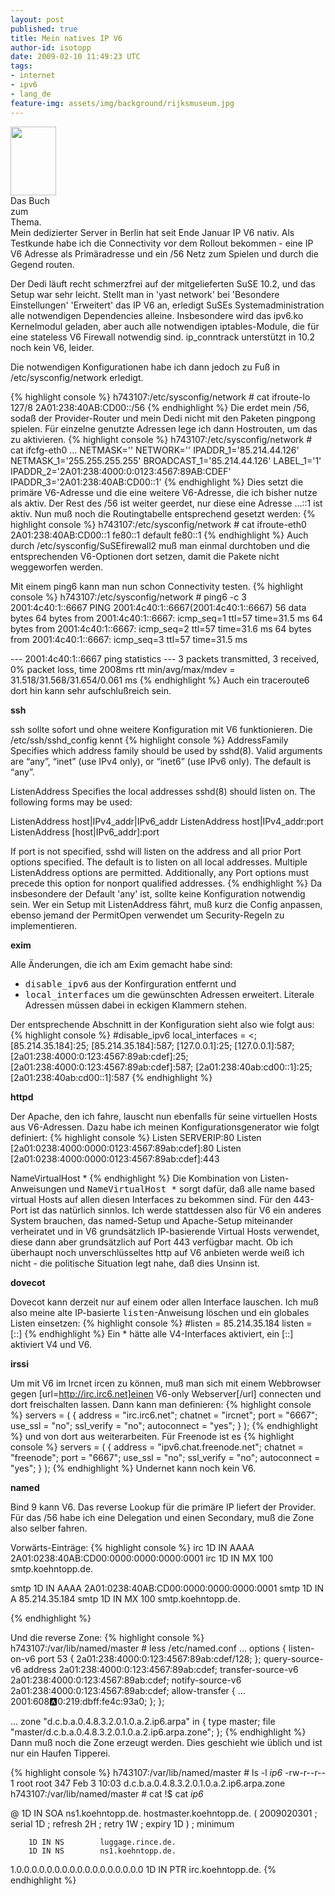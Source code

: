 ```yaml
---
layout: post
published: true
title: Mein natives IP V6
author-id: isotopp
date: 2009-02-10 11:49:23 UTC
tags:
- internet
- ipv6
- lang_de
feature-img: assets/img/background/rijksmuseum.jpg
---
```

<div class="serendipity_imageComment_right" style="width: 73px"><div class="serendipity_imageComment_img"><a class='serendipity_image_link' href='http://www.amazon.de/IPv6-Practice-Unixers-Generation-Internet/dp/3540245243/'><!-- s9ymdb:4905 --><img class="serendipity_image_right" width="73" height="110"  src="/uploads/ipv6-stockebrandt.serendipityThumb.gif" alt="" /></a></div><div class="serendipity_imageComment_txt">Das Buch zum Thema.</div></div> Mein dedizierter Server in Berlin hat seit Ende Januar IP V6 nativ. Als Testkunde habe ich die Connectivity vor dem Rollout bekommen - eine IP V6 Adresse als Primäradresse und ein /56 Netz zum Spielen und durch die Gegend routen.

Der Dedi läuft recht schmerzfrei auf der mitgelieferten SuSE 10.2, und das Setup war sehr leicht. Stellt man in 'yast network' bei 'Besondere Einstellungen' 'Erweitert' das IP V6 an, erledigt SuSEs Systemadministration alle notwendigen Dependencies alleine. Insbesondere wird das ipv6.ko Kernelmodul geladen, aber auch alle notwendigen iptables-Module, die für eine stateless V6 Firewall notwendig sind. ip_conntrack unterstützt in 10.2 noch kein V6, leider.




Die notwendigen Konfigurationen habe ich dann jedoch zu Fuß in /etc/sysconfig/network erledigt.


{% highlight console %}
h743107:/etc/sysconfig/network # cat ifroute-lo
127/8
2A01:238:40AB:CD00::/56
{% endhighlight %}
 Die erdet mein /56, sodaß der Provider-Router und mein Dedi nicht mit den Paketen pingpong spielen. Für einzelne genutzte Adressen lege ich dann Hostrouten, um das zu aktivieren. 
{% highlight console %}
h743107:/etc/sysconfig/network # cat ifcfg-eth0
...
NETMASK=''
NETWORK=''
IPADDR_1='85.214.44.126'
NETMASK_1='255.255.255.255'
BROADCAST_1='85.214.44.126'
LABEL_1='1'
IPADDR_2='2A01:238:4000:0:0123:4567:89AB:CDEF'
IPADDR_3='2A01:238:40AB:CD00::1'
{% endhighlight %}
 Dies setzt die primäre V6-Adresse und die eine weitere V6-Adresse, die ich bisher nutze als aktiv. Der Rest des /56 ist weiter geerdet, nur diese eine Adresse ...::1 ist aktiv. Nun muß noch die Routingtabelle entsprechend gesetzt werden: 
{% highlight console %}
h743107:/etc/sysconfig/network # cat ifroute-eth0
2A01:238:40AB:CD00::1 fe80::1
default fe80::1
{% endhighlight %}
 Auch durch /etc/sysconfig/SuSEfirewall2 muß man einmal durchtoben und die entsprechenden V6-Optionen dort setzen, damit die Pakete nicht weggeworfen werden.

Mit einem ping6 kann man nun schon Connectivity testen. 
{% highlight console %}
 h743107:/etc/sysconfig/network # ping6 -c 3 2001:4c40:1::6667
PING 2001:4c40:1::6667(2001:4c40:1::6667) 56 data bytes
64 bytes from 2001:4c40:1::6667: icmp_seq=1 ttl=57 time=31.5 ms
64 bytes from 2001:4c40:1::6667: icmp_seq=2 ttl=57 time=31.6 ms
64 bytes from 2001:4c40:1::6667: icmp_seq=3 ttl=57 time=31.5 ms

--- 2001:4c40:1::6667 ping statistics ---
3 packets transmitted, 3 received, 0% packet loss, time 2008ms
rtt min/avg/max/mdev = 31.518/31.568/31.654/0.061 ms
{% endhighlight %}
 Auch ein traceroute6 dort hin kann sehr aufschlußreich sein.

<b>ssh</b>

ssh sollte sofort und ohne weitere Konfiguration mit V6 funktionieren. Die /etc/ssh/sshd_config kennt 
{% highlight console %}
AddressFamily
Specifies which address family should be used by sshd(8).  Valid arguments are “any”, “inet” (use IPv4 only), 
or “inet6” (use IPv6 only).  The default is “any”.

ListenAddress
Specifies the local addresses sshd(8) should listen on.  The following forms may be used:

  ListenAddress host|IPv4_addr|IPv6_addr
  ListenAddress host|IPv4_addr:port
  ListenAddress [host|IPv6_addr]:port

If port is not specified, sshd will listen on the address and all prior Port options specified.
The default is to listen on all local addresses.  Multiple ListenAddress options are permitted.
Additionally, any Port options must precede this option for nonport qualified addresses.
{% endhighlight %}
 Da insbesondere der Default 'any' ist, sollte keine Konfiguration notwendig sein. Wer ein Setup mit ListenAddress fährt, muß kurz die Config anpassen, ebenso jemand der PermitOpen verwendet um Security-Regeln zu implementieren.

<b>exim</b>

Alle Änderungen, die ich am Exim gemacht habe sind: <ul><li><tt>disable_ipv6</tt> aus der Konfirguration entfernt und</li><li><tt>local_interfaces</tt> um die gewünschten Adressen erweitert. Literale Adressen müssen dabei in eckigen Klammern stehen.</li></ul> Der entsprechende Abschnitt in der Konfiguration sieht also wie folgt aus: 
{% highlight console %}
#disable_ipv6
local_interfaces = <; [85.214.35.184]:25; [85.214.35.184]:587; 
    [127.0.0.1]:25; [127.0.0.1]:587;  
    [2a01:238:4000:0:123:4567:89ab:cdef]:25; [2a01:238:4000:0:123:4567:89ab:cdef]:587;
    [2a01:238:40ab:cd00::1]:25; [2a01:238:40ab:cd00::1]:587
{% endhighlight %}


<b>httpd</b>

Der Apache, den ich fahre, lauscht nun ebenfalls für seine virtuellen Hosts aus V6-Adressen. Dazu habe ich meinen Konfigurationsgenerator wie folgt definiert: 
{% highlight console %}
Listen SERVERIP:80
Listen [2a01:0238:4000:0000:0123:4567:89ab:cdef]:80
Listen [2a01:0238:4000:0000:0123:4567:89ab:cdef]:443

NameVirtualHost *
{% endhighlight %}
 Die Kombination von Listen-Anweisungen und <tt>NameVirtualHost *</tt> sorgt dafür, daß alle name based virtual Hosts auf allen diesen Interfaces zu bekommen sind. Für den 443-Port ist das natürlich sinnlos. Ich werde stattdessen also für V6 ein anderes System brauchen, das named-Setup und Apache-Setup miteinander verheiratet und in V6 grundsätzlich IP-basierende Virtual Hosts verwendet, diese dann aber grundsätzlich auf Port 443 verfügbar macht. Ob ich überhaupt noch unverschlüsseltes http auf V6 anbieten werde weiß ich nicht - die politische Situation legt nahe, daß dies Unsinn ist.

<b>dovecot</b>

Dovecot kann derzeit nur auf einem oder allen Interface lauschen. Ich muß also meine alte IP-basierte <tt>listen</tt>-Anweisung löschen und ein globales Listen einsetzen: 
{% highlight console %}
#listen = 85.214.35.184
listen = [::]
{% endhighlight %}
 Ein * hätte alle V4-Interfaces aktiviert, ein [::] aktiviert V4 und V6.

<b>irssi</b>

Um mit V6 im Ircnet ircen zu können, muß man sich mit einem Webbrowser gegen [url=http://irc.irc6.net]einen V6-only Webserver[/url] connecten und dort freischalten lassen. Dann kann man definieren: 
{% highlight console %}
servers = (
  {
    address = "irc.irc6.net";
    chatnet = "ircnet";
    port = "6667";
    use_ssl = "no";
    ssl_verify = "no";
    autoconnect = "yes";
  }
);
{% endhighlight %}
 und von dort aus weiterarbeiten. Für Freenode ist es 
{% highlight console %}
servers = (
  {
    address = "ipv6.chat.freenode.net";
    chatnet = "freenode";
    port = "6667";
    use_ssl = "no";
    ssl_verify = "no";
    autoconnect = "yes";
  }
);
{% endhighlight %}
 Undernet kann noch kein V6.

<b>named</b>

Bind 9 kann V6. Das reverse Lookup für die primäre IP liefert der Provider. Für das /56 habe ich eine Delegation und einen Secondary, muß die Zone also selber fahren.

Vorwärts-Einträge: 
{% highlight console %}
irc                     1D IN AAAA      2A01:0238:40AB:CD00:0000:0000:0000:0001
irc                     1D IN MX        100 smtp.koehntopp.de.

smtp                    1D IN AAAA      2A01:0238:40AB:CD00:0000:0000:0000:0001
smtp                    1D IN A         85.214.35.184
smtp                    1D IN MX        100 smtp.koehntopp.de.

{% endhighlight %}


Und die reverse Zone: 
{% highlight console %}
h743107:/var/lib/named/master # less /etc/named.conf
...
options {
        listen-on-v6 port 53 {
                2a01:238:4000:0:123:4567:89ab:cdef/128;
        };
        query-source-v6 address 2a01:238:4000:0:123:4567:89ab:cdef;
        transfer-source-v6 2a01:238:4000:0:123:4567:89ab:cdef;
        notify-source-v6 2a01:238:4000:0:123:4567:89ab:cdef;
        allow-transfer {
        ...
                        2001:608:a:0:219:dbff:fe4c:93a0;
        };
};

...
zone "d.c.b.a.0.4.8.3.2.0.1.0.a.2.ip6.arpa" in {
        type master;
        file "master/d.c.b.a.0.4.8.3.2.0.1.0.a.2.ip6.arpa.zone";
};
{% endhighlight %}
 Dann muß noch die Zone erzeugt werden. Dies geschieht wie üblich und ist nur ein Haufen Tipperei.

{% highlight console %}
h743107:/var/lib/named/master # ls -l *ip6*
-rw-r--r-- 1 root root 347 Feb  3 10:03 d.c.b.a.0.4.8.3.2.0.1.0.a.2.ip6.arpa.zone
h743107:/var/lib/named/master # cat !$
cat *ip6*

@       1D IN SOA       ns1.koehntopp.de. hostmaster.koehntopp.de.  (
        2009020301      ; serial
        1D              ; refresh
        2H              ; retry
        1W              ; expiry
        1D )            ; minimum

        1D IN NS        luggage.rince.de.
        1D IN NS        ns1.koehntopp.de.

1.0.0.0.0.0.0.0.0.0.0.0.0.0.0.0.0.0     1D IN PTR irc.koehntopp.de.
{% endhighlight %}

